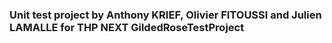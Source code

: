 ### Unit test project by Anthony KRIEF, Olivier FITOUSSI and Julien LAMALLE for THP NEXT GildedRoseTestProject
